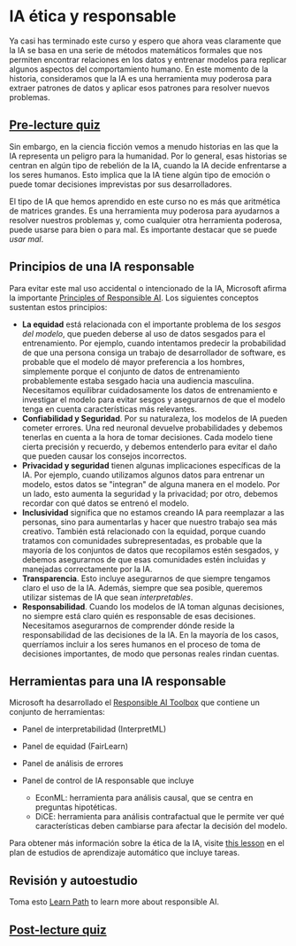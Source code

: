 # IA ética y responsable

Ya casi has terminado este curso y espero que ahora veas claramente que la IA se basa en una serie de métodos matemáticos formales que nos permiten encontrar relaciones en los datos y entrenar modelos para replicar algunos aspectos del comportamiento humano. En este momento de la historia, consideramos que la IA es una herramienta muy poderosa para extraer patrones de datos y aplicar esos patrones para resolver nuevos problemas.

## [Pre-lecture quiz](https://white-water-09ec41f0f.azurestaticapps.net/quiz/5/)

Sin embargo, en la ciencia ficción vemos a menudo historias en las que la IA representa un peligro para la humanidad. Por lo general, esas historias se centran en algún tipo de rebelión de la IA, cuando la IA decide enfrentarse a los seres humanos. Esto implica que la IA tiene algún tipo de emoción o puede tomar decisiones imprevistas por sus desarrolladores.

El tipo de IA que hemos aprendido en este curso no es más que aritmética de matrices grandes. Es una herramienta muy poderosa para ayudarnos a resolver nuestros problemas y, como cualquier otra herramienta poderosa, puede usarse para bien o para mal. Es importante destacar que se puede *usar mal*.

## Principios de una IA responsable

Para evitar este mal uso accidental o intencionado de la IA, Microsoft afirma la importante [Principles of Responsible AI](https://www.microsoft.com/ai/responsible-ai?WT.mc_id=academic-77998-cacaste). Los siguientes conceptos sustentan estos principios:

* **La equidad** está relacionada con el importante problema de los *sesgos del modelo*, que pueden deberse al uso de datos sesgados para el entrenamiento. Por ejemplo, cuando intentamos predecir la probabilidad de que una persona consiga un trabajo de desarrollador de software, es probable que el modelo dé mayor preferencia a los hombres, simplemente porque el conjunto de datos de entrenamiento probablemente estaba sesgado hacia una audiencia masculina. Necesitamos equilibrar cuidadosamente los datos de entrenamiento e investigar el modelo para evitar sesgos y asegurarnos de que el modelo tenga en cuenta características más relevantes.
* **Confiabilidad y Seguridad**. Por su naturaleza, los modelos de IA pueden cometer errores. Una red neuronal devuelve probabilidades y debemos tenerlas en cuenta a la hora de tomar decisiones. Cada modelo tiene cierta precisión y recuerdo, y debemos entenderlo para evitar el daño que pueden causar los consejos incorrectos.
* **Privacidad y seguridad** tienen algunas implicaciones específicas de la IA. Por ejemplo, cuando utilizamos algunos datos para entrenar un modelo, estos datos se "integran" de alguna manera en el modelo. Por un lado, esto aumenta la seguridad y la privacidad; por otro, debemos recordar con qué datos se entrenó el modelo.
* **Inclusividad** significa que no estamos creando IA para reemplazar a las personas, sino para aumentarlas y hacer que nuestro trabajo sea más creativo. También está relacionado con la equidad, porque cuando tratamos con comunidades subrepresentadas, es probable que la mayoría de los conjuntos de datos que recopilamos estén sesgados, y debemos asegurarnos de que esas comunidades estén incluidas y manejadas correctamente por la IA.
* **Transparencia**. Esto incluye asegurarnos de que siempre tengamos claro el uso de la IA. Además, siempre que sea posible, queremos utilizar sistemas de IA que sean *interpretables*.
* **Responsabilidad**. Cuando los modelos de IA toman algunas decisiones, no siempre está claro quién es responsable de esas decisiones. Necesitamos asegurarnos de comprender dónde reside la responsabilidad de las decisiones de la IA. En la mayoría de los casos, querríamos incluir a los seres humanos en el proceso de toma de decisiones importantes, de modo que personas reales rindan cuentas.

## Herramientas para una IA responsable

Microsoft ha desarrollado el [Responsible AI Toolbox](https://github.com/microsoft/responsible-ai-toolbox) que contiene un conjunto de herramientas:

* Panel de interpretabilidad (InterpretML)
* Panel de equidad (FairLearn)
* Panel de análisis de errores
* Panel de control de IA responsable que incluye

    - EconML: herramienta para análisis causal, que se centra en preguntas hipotéticas.
    - DiCE: herramienta para análisis contrafactual que le permite ver qué características deben cambiarse para afectar la decisión del modelo.

Para obtener más información sobre la ética de la IA, visite [this lesson](https://github.com/microsoft/ML-For-Beginners/tree/main/1-Introduction/3-fairness?WT.mc_id=academic-77998-cacaste) en el plan de estudios de aprendizaje automático que incluye tareas.

## Revisión y autoestudio

Toma esto [Learn Path](https://docs.microsoft.com/learn/modules/responsible-ai-principles/?WT.mc_id=academic-77998-cacaste) to learn more about responsible AI.

## [Post-lecture quiz](https://white-water-09ec41f0f.azurestaticapps.net/quiz/6/)

